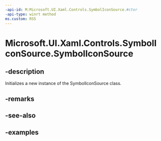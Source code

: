 ```yaml
---
-api-id: M:Microsoft.UI.Xaml.Controls.SymbolIconSource.#ctor
-api-type: winrt method
ms.custom: RS5
---
```

<!-- Method syntax.
public SymbolIconSource.SymbolIconSource()
-->

# Microsoft.UI.Xaml.Controls.SymbolIconSource.SymbolIconSource


## -description

Initializes a new instance of the SymbolIconSource class.


## -remarks


## -see-also


## -examples


